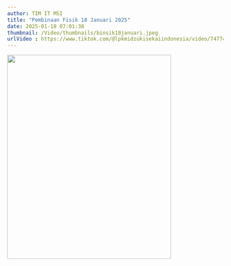 ```yaml
---
author: TIM IT MSI
title: "Pembinaan Fisik 18 Januari 2025"
date: 2025-01-18 07:01:38
thumbnail: /Video/thumbnails/binsik18januari.jpeg
urlVideo : https://www.tiktok.com/@lpkmidzukisekaiindonesia/video/7477436191810325768?is_from_webapp=1&sender_device=pc&web_id=7463424420310304274
---
```

<p><a href="https://www.tiktok.com/@lpkmidzukisekaiindonesia/video/7477436191810325768?is_from_webapp=1&sender_device=pc&web_id=7463424420310304274"><img src="/images/ppGLtlqHcnvjtFqVCLcG.png" alt="" width="381" height="475" /></a></p>

<p>&nbsp;</p>

